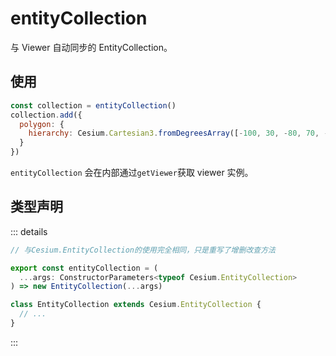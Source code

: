 # entityCollection

与 Viewer 自动同步的 EntityCollection。

## 使用

```js
const collection = entityCollection()
collection.add({
  polygon: {
    hierarchy: Cesium.Cartesian3.fromDegreesArray([-100, 30, -80, 70, -10, 40])
  }
})
```

`entityCollection` 会在内部通过`getViewer`获取 viewer 实例。

## 类型声明

::: details

```ts
// 与Cesium.EntityCollection的使用完全相同，只是重写了增删改查方法

export const entityCollection = (
  ...args: ConstructorParameters<typeof Cesium.EntityCollection>
) => new EntityCollection(...args)

class EntityCollection extends Cesium.EntityCollection {
  // ...
}
```

:::
